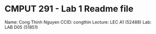 # CMPUT 291 - Lab 1 Readme file
Name: Cong Thinh Nguyen
CCID: congthin
Lecture: LEC A1 (52488)
Lab: LAB D05 (51851)
